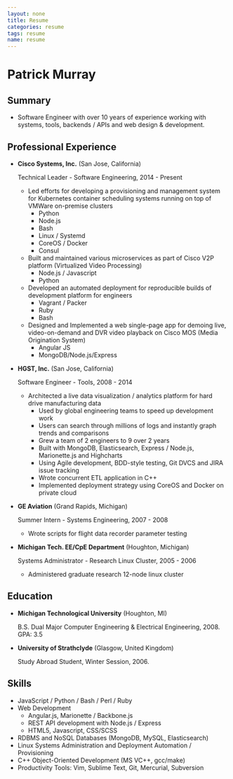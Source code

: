 ```yaml
---
layout: none
title: Resume
categories: resume
tags: resume
name: resume
---
```

Patrick Murray
===============

Summary
-------

*   Software Engineer with over 10 years of experience working with systems, tools, backends / APIs and web design & development.


Professional Experience
-----------------------



*   **Cisco Systems, Inc.** (San Jose, California)

    Technical Leader - Software Engineering, 2014 - Present

    -   Led efforts for developing a provisioning and management system for Kubernetes container scheduling systems running on top of VMWare on-premise clusters
        - Python
        - Node.js
        - Bash
        - Linux / Systemd
        - CoreOS / Docker
        - Consul
    -   Built and maintained various microservices as part of Cisco V2P platform (Virtualized Video Processing)
        - Node.js / Javascript
        - Python
    -   Developed an automated deployment for reproducible builds of development platform for engineers
        - Vagrant / Packer
        - Ruby
        - Bash
    -   Designed and Implemented a web single-page app for demoing live, video-on-demand and DVR video playback on Cisco MOS (Media Origination System)
        - Angular JS
        - MongoDB/Node.js/Express
        
*   **HGST, Inc.** (San Jose, California)

    Software Engineer - Tools, 2008 - 2014

    -   Architected a live data visualization / analytics platform for hard drive manufacturing data
        - Used by global engineering teams to speed up development work
        - Users can search through millions of logs and instantly graph trends and comparisons
        - Grew a team of 2 engineers to 9 over 2 years
        - Built with MongoDB, Elasticsearch, Express / Node.js, Marionette.js and Highcharts
        - Using Agile development, BDD-style testing, Git DVCS and JIRA issue tracking
        - Wrote concurrent ETL application in C++
        - Implemented deployment strategy using CoreOS and Docker on private cloud

*   **GE Aviation** (Grand Rapids, Michigan)

    Summer Intern - Systems Engineering, 2007 - 2008

    -   Wrote scripts for flight data recorder parameter testing


*   **Michigan Tech. EE/CpE Department** (Houghton, Michigan)

    Systems Administrator - Research Linux Cluster, 2005 - 2006

    -   Administered graduate research 12-node linux cluster


Education
---------

*   **Michigan Technological University** (Houghton, MI)

    B.S. Dual Major Computer Engineering & Electrical Engineering, 2008.  GPA: 3.5

*   **University of Strathclyde** (Glasgow, United Kingdom)

    Study Abroad Student, Winter Session, 2006.


Skills
------

*   JavaScript / Python / Bash / Perl / Ruby
*   Web Development
    *   Angular.js, Marionette / Backbone.js
    *   REST API development with Node.js / Express
    *   HTML5, Javascript, CSS/SCSS
*   RDBMS and NoSQL Databases (MongoDB, MySQL, Elasticsearch)
*   Linux Systems Administration and Deployment Automation / Provisioning
*   C++ Object-Oriented Development (MS VC++, gcc/make)
*   Productivity Tools: Vim, Sublime Text, Git, Mercurial, Subversion
